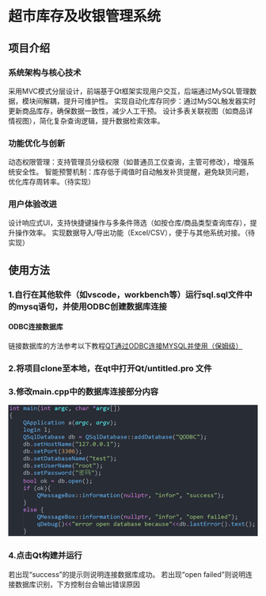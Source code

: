 # 超市库存及收银管理系统

## 项目介绍

### 系统架构与核心技术

采用MVC模式分层设计，前端基于Qt框架实现用户交互，后端通过MySQL管理数据，模块间解耦，提升可维护性。
实现自动化库存同步：通过MySQL触发器实时更新商品库存，确保数据一致性，减少人工干预。
设计多表关联视图（如商品详情视图），简化复杂查询逻辑，提升数据检索效率。

### 功能优化与创新

动态权限管理：支持管理员分级权限（如普通员工仅查询，主管可修改），增强系统安全性。
智能预警机制：库存低于阈值时自动触发补货提醒，避免缺货问题，优化库存周转率。（待实现）

### 用户体验改进

设计响应式UI，支持快捷键操作与多条件筛选（如按仓库/商品类型查询库存），提升操作效率。
实现数据导入/导出功能（Excel/CSV），便于与其他系统对接。（待实现）

## 使用方法

### 1.自行在其他软件（如vscode，workbench等）运行sql.sql文件中的mysq语句，并使用ODBC创建数据库连接

#### ODBC连接数据库
链接数据库的方法参考以下教程[QT通过ODBC连接MYSQL并使用（保姆级）](https://blog.csdn.net/qq_72583325/article/details/133967965)
### 2.将项目clone至本地，在qt中打开Qt/untitled.pro 文件

### 3.修改main.cpp中的数据库连接部分内容
![](https://github.com/yangwangxingkong165/supermarket/raw/main/Qt/photo/12.png)

### 4.点击Qt构建并运行
若出现“success”的提示则说明连接数据库成功。
若出现“open failed”则说明连接数据库识别，下方控制台会输出错误原因
